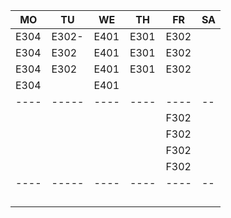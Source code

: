 |MO  |TU   |WE  |TH  |FR  |SA|
|----|-----|----|----|----|--|
|E304|E302-|E401|E301|E302|  |
|E304|E302 |E401|E301|E302|  |
|E304|E302 |E401|E301|E302|  |
|E304|     |E401|    |    |  |
|----|-----|----|----|----|--|
|    |     |    |    |F302|  |
|    |     |    |    |F302|  |
|    |     |    |    |F302|  |
|    |     |    |    |F302|  |
|----|-----|----|----|----|--|
|    |     |    |    |    |  |
|    |     |    |    |    |  |
|    |     |    |    |    |  |
|    |     |    |    |    |  |
